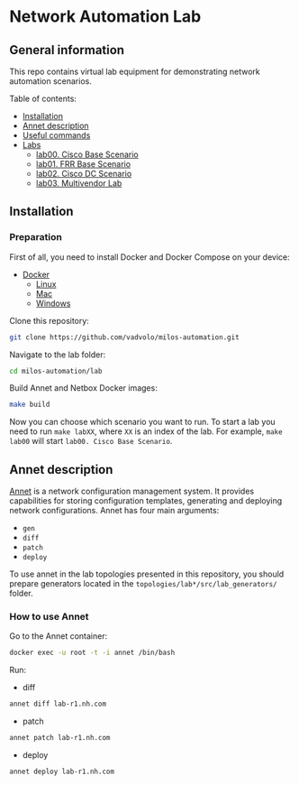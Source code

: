 # Network Automation Lab

## General information

This repo contains virtual lab equipment for demonstrating network automation scenarios.

Table of contents:

- [Installation](#installation)
- [Annet description](#annet-description)
- [Useful commands](#useful-commands)
- [Labs](#labs)
  - [lab00. Cisco Base Scenario](./topologies/lab00_cisco_basic_scenario)
  - [lab01. FRR Base Scenario](./topologies/lab01_frr-only-test)
  - [lab02. Cisco DC Scenario](./topologies/lab02_dc_cisco)
  - [lab03. Multivendor Lab](./topologies/lab03_multivendor)

## Installation

### Preparation

First of all, you need to install Docker and Docker Compose on your device:

- [Docker](https://docs.docker.com/engine/install/)
  - [Linux](https://docs.docker.com/desktop/install/linux/)
  - [Mac](https://docs.docker.com/desktop/install/mac-install/)
  - [Windows](https://docs.docker.com/desktop/install/windows-install/)

Clone this repository:

```bash
git clone https://github.com/vadvolo/milos-automation.git
```

Navigate to the lab folder:

```bash
cd milos-automation/lab
```

Build Annet and Netbox Docker images:

```bash
make build
```

Now you can choose which scenario you want to run. To start a lab you need to run `make labXX`, where `XX` is an index of the lab.
For example, `make lab00` will start `lab00. Cisco Base Scenario`.

## Annet description

[Annet](https://annetutil.github.io/annet/main/index.html) is a network configuration management system. It provides capabilities for storing configuration templates, generating and deploying network configurations.
Annet has four main arguments:

- `gen`
- `diff`
- `patch`
- `deploy`

To use annet in the lab topologies presented in this repository, you should prepare generators located in the `topologies/lab*/src/lab_generators/` folder.

### How to use Annet

Go to the Annet container:

```bash
docker exec -u root -t -i annet /bin/bash
```

Run:

- diff

```bash
annet diff lab-r1.nh.com
```

- patch

```bash
annet patch lab-r1.nh.com
```

- deploy

```bash
annet deploy lab-r1.nh.com
```
